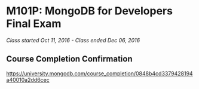 # M101P: MongoDB for Developers Final Exam

_Class started Oct 11, 2016 - Class ended Dec 06, 2016_

## Course Completion Confirmation

https://university.mongodb.com/course_completion/0848b4cd3379428194a40010a2dd6cec